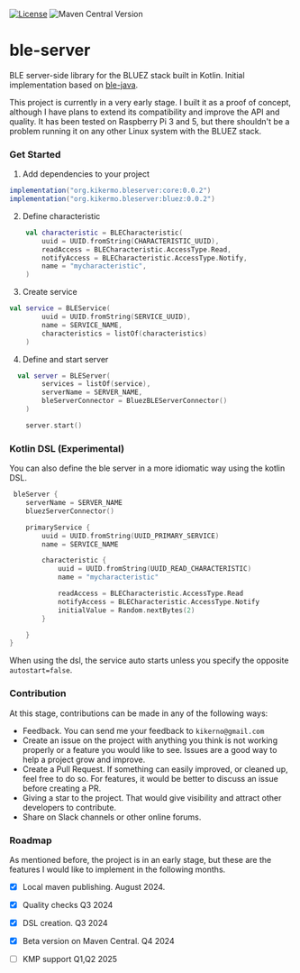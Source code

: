 [![License](https://img.shields.io/badge/License-Apache_2.0-blue.svg)](https://opensource.org/licenses/Apache-2.0)
![Maven Central Version](https://img.shields.io/maven-central/v/org.kikermo.bleserver/core)

# ble-server
BLE server-side library for the BLUEZ stack built in Kotlin. Initial implementation based on  [ble-java](https://github.com/tongo/ble-java).

This project is currently in a very early stage. I built it as a proof of concept, although I have plans to extend its compatibility and improve the API and quality. It has been tested on Raspberry Pi 3 and 5, but there shouldn't be a problem running it on any other Linux system with the BLUEZ stack.

### Get Started

1. Add dependencies to your project
```gradle
implementation("org.kikermo.bleserver:core:0.0.2")
implementation("org.kikermo.bleserver:bluez:0.0.2")
```

2. Define characteristic
```kotlin
    val characteristic = BLECharacteristic(
        uuid = UUID.fromString(CHARACTERISTIC_UUID),
        readAccess = BLECharacteristic.AccessType.Read,
        notifyAccess = BLECharacteristic.AccessType.Notify,
        name = "mycharacteristic",
    )
```

3. Create service
```kotlin
val service = BLEService(
        uuid = UUID.fromString(SERVICE_UUID),
        name = SERVICE_NAME,
        characteristics = listOf(characteristics)
    )
```
4. Define and start server
```kotlin
  val server = BLEServer(
        services = listOf(service),
        serverName = SERVER_NAME,
        bleServerConnector = BluezBLEServerConnector()
    )

    server.start()
```

### Kotlin DSL (Experimental)
You can also define the ble server in a more idiomatic way using the kotlin DSL.
```kotlin
 bleServer {
    serverName = SERVER_NAME
    bluezServerConnector()

    primaryService {
        uuid = UUID.fromString(UUID_PRIMARY_SERVICE)
        name = SERVICE_NAME

        characteristic {
            uuid = UUID.fromString(UUID_READ_CHARACTERISTIC)
            name = "mycharacteristic"

            readAccess = BLECharacteristic.AccessType.Read
            notifyAccess = BLECharacteristic.AccessType.Notify
            initialValue = Random.nextBytes(2)
        }

    }
}

```

When using the dsl, the service auto starts unless you specify the opposite `autostart=false`.


### Contribution

At this stage, contributions can be made in any of the following ways:

- Feedback. You can send me your feedback to `kikerno@gmail.com`
- Create an issue on the project with anything you think is not working properly or a feature you would like to see. Issues are a good way to help a project grow and improve.
- Create a Pull Request. If something can easily improved, or cleaned up, feel free to do so. For features, it would be better to discuss an issue before creating a PR.
- Giving a star to the project. That would give visibility and attract other developers to contribute.
- Share on Slack channels or other online forums.

### Roadmap

As mentioned before, the project is in an early stage, but these are the features I would like to implement in the following months.

- [x] Local maven publishing. August 2024.
- [x] Quality checks Q3 2024
- [x] DSL creation. Q3 2024
- [x] Beta version on Maven Central. Q4 2024
- [ ] KMP support Q1,Q2 2025


